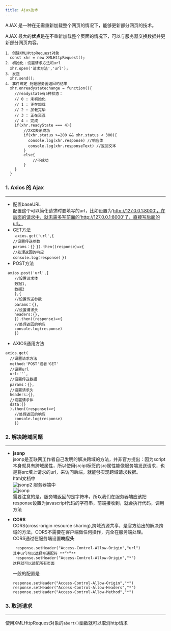 ```yaml
---
title: Ajax技术
---  
```

AJAX 是一种在无需重新加载整个网页的情况下，能够更新部分网页的技术。

AJAX 最大的<b>优点</b>是在不重新加载整个页面的情况下，可以与服务器交换数据并更新部分网页内容。  
```  
1. 创建XMLHttpRequest对象  
  const xhr = new XMLHttpRequest();  
2. 初始化：设置请求方法和url  
  xhr.open('请求方法','url');  
3. 发送  
  xhr.send();  
4. 事件绑定 处理服务器返回的结果  
  xhr.onreadystatechange = function(){
    //readystate有5种状态：  
    // 0 : 未初始化
    // 1 : 正在加载 
    // 2 : 加载完毕
    // 3 : 正在交互
    // 4 : 完成  
    if(xhr.readyState === 4){
        //2XX表示成功
        if(xhr.status >=200 && xhr.status < 300){
          console.log(xhr.response) //响应体
          console.log(xhr.responseText) //返回文本
        }
        else{
            //不成功
        }
    }
  }
```
### 1. Axios 的 Ajax  
---
- 配置baseURL  
  配置这个可以简化请求时要填写的url，比如设置为‘http://127.0.0.1:8000’，在后面的请求中，就无需多写前面的‘http://127.0.0.1:8000’了，直接写后面的url。
- GET方法  
  ` axios.get('url',{`  
    `//设置传送参数`   
    `params：{}`
    `}).then((response)=>{`  
    `//处理返回的响应`  
    `console.log(response)`
    `})`  
- POST方法  
```
 axios.post('url',{  
    //设置请求体  
    数据1,  
    数据2
    },{  
    //设置传送参数   
    params：{},  
    //设置请求头  
    headers:{},
    }).then((response)=>{  
    //处理返回的响应  
    console.log(response)
    })  
```

- AXIOS通用方法  
```  
axios.get(  
  //设置请求方法  
  method:'POST'或者'GET'  
  //设置url  
  url:''`,  
  //设置传送数据 
  params：{},  
  //设置请求头  
  headers:{},  
  //设置请求体  
  data:{}  
  ).then((response)=>{  
    //处理返回的响应  
    console.log(response)
    })    
```

### 2. 解决跨域问题  
---
- **jsonp**  
  jsonp是互联网工作者自己发明的解决跨域的方法，并非官方提出：因为script本身就具有跨域属性，所以使用srcipt标签的src属性能像服务端发送请求，也是将src填上请求的url，来访问后端，就能够实现跨域请求数据。  
  html文档中  
  ![jsonp2](../image/jsonp2.png)
  服务器端中  
  ![jsonp](../image/jsonp.png)  
  需要注意的是，服务端返回的是字符串，所以我们在服务器端应该把response设置为javascript代码的字符串，前端接收到，就会执行代码，调用方法  
  
- **CORS**  
  CORS(cross-origin resource sharing),跨域资源共享，是官方给出的解决跨域的方法，CORS不需要在客户端做任何操作，完全在服务端处理。  
  CORS通过在服务端设置**响应头**    
  
  ```
   response.setHeader("Access-Control-Allow-Origin","url")  
  其中url可以选择写通配符 **“*”**  
   response.setHeader("Access-Control-Allow-Origin","*")  
  这样就可以适配所有页面  
  ```
  一般的配置是  
  ```
  response.setHeader("Access-Control-Allow-Origin","*")  
  response.setHeader("Access-Control-Allow-Headers","*")  
  response.setHeader("Access-Control-Allow-Method","*")
  ```
### 3. 取消请求  
---
使用XMLHttpRequest对象的`abort()`函数就可以取消http请求
